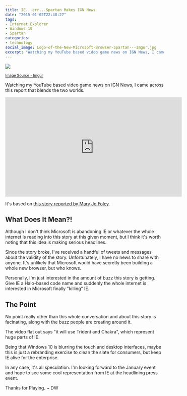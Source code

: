 ```yaml
---
title: IE...err...Spartan Makes IGN News
date: "2015-01-02T22:48:27"
tags:
- Internet Explorer
- Windows 10
- Spartan
categories:
- technology
social_image: Logo-of-the-New-Microsoft-Browser-Spartan---Imgur.jpg
excerpt: "Watching my YouTube based video game news on IGN News, I came across this report that blends the two worlds."
---
```


[1]: Logo-of-the-New-Microsoft-Browser-Spartan---Imgur.jpg

![][1]

<small>[Image Source - Imgur](http://i.imgur.com/Bsgqvsp.jpg?1)</small>

Watching my YouTube based video game news on IGN News, I came across this report that blends the two worlds.

<iframe width="560" height="315" src="https://www.youtube.com/embed/8ZnMI2ABw-I" title="YouTube video player" frameborder="0" allow="accelerometer; autoplay; clipboard-write; encrypted-media; gyroscope; picture-in-picture" allowfullscreen></iframe>

It's based on [this story reported by Mary Jo Foley](http://www.zdnet.com/article/microsoft-is-building-a-new-browser-as-part-of-its-windows-10-push/).

## What Does It Mean?!
Although I don't think Microsoft is abandoning IE or whatever the whole internet is reading into this story at this given moment, but I think it's worth noting that this idea is making serious headlines.

Since the story broke, I've received a handful of tweets and messages about the validity of the story. Unfortunately, I have no news to share with anyone. It's unlikely that Microsoft would have secretly been building a whole new browser, but who knows.

Personally, I'm just interested in the amount of buzz this story is getting. Give IE a Halo-based code name and suddenly the whole internet is interested in Microsoft finally "killing" IE.

## The Point
No point really other than this whole conversation and about this story is facinating, along with the buzz people are creating around it.

The video flat out says "it will use Trident and Chakra", which represent huge parts of IE.

Being that Windows 10 is blurring the touch and desktop interfaces, maybe this is just a rebranding exercise to clean the slate for consumers, but keep IE alive for the enterprise.

In any case, it's all speculation. I'm looking forward to the January event and hope to see some cool representation from IE at the headlining press event.

Thanks for Playing. ~ DW



